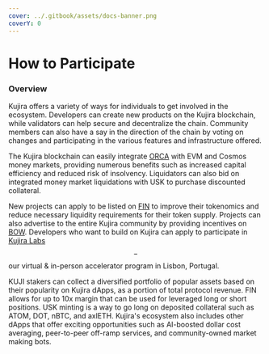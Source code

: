 ```yaml
---
cover: ../.gitbook/assets/docs-banner.png
coverY: 0
---
```


# How to Participate

### Overview

Kujira offers a variety of ways for individuals to get involved in the ecosystem. Developers can create new products on the Kujira blockchain, while validators can help secure and decentralize the chain. Community members can also have a say in the direction of the chain by voting on changes and participating in the various features and infrastructure offered.

The Kujira blockchain can easily integrate [ORCA](../dapps-and-infrastructure/orca/) with EVM and Cosmos money markets, providing numerous benefits such as increased capital efficiency and reduced risk of insolvency. Liquidators can also bid on integrated money market liquidations with USK to purchase discounted collateral.

New projects can apply to be listed on [FIN](../dapps-and-infrastructure/fin/) to improve their tokenomics and reduce necessary liquidity requirements for their token supply. Projects can also advertise to the entire Kujira community by providing incentives on [BOW](../dapps-and-infrastructure/bow/). Developers who want to build on Kujira can apply to participate in [Kujira Labs](broken-reference)$$-$$our virtual & in-person accelerator program in Lisbon, Portugal.

KUJI stakers can collect a diversified portfolio of popular assets based on their popularity on Kujira dApps, as a portion of total protocol revenue. FIN allows for up to 10x margin that can be used for leveraged long or short positions. USK minting is a way to go long on deposited collateral such as ATOM, DOT, nBTC, and axlETH. Kujira's ecosystem also includes other dApps that offer exciting opportunities such as AI-boosted dollar cost averaging, peer-to-peer off-ramp services, and community-owned market making bots.
